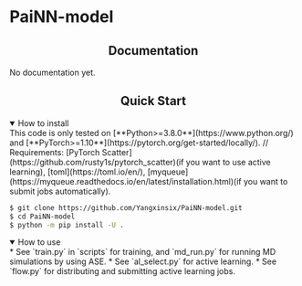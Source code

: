 # PaiNN-model
## <div align="center">Documentation</div>
No documentation yet.

## <div align="center">Quick Start</div>
<details open>
<summary>How to install</summary>
This code is only tested on [**Python>=3.8.0**](https://www.python.org/) and [**PyTorch>=1.10**](https://pytorch.org/get-started/locally/). //
Requirements: [PyTorch Scatter](https://github.com/rusty1s/pytorch_scatter)(if you want to use active learning),
[toml](https://toml.io/en/), [myqueue](https://myqueue.readthedocs.io/en/latest/installation.html)(if you want to submit jobs automatically).

```bash
$ git clone https://github.com/Yangxinsix/PaiNN-model.git
$ cd PaiNN-model
$ python -m pip install -U .
```

</details>
<details open>
<summary>How to use</summary>
* See `train.py` in `scripts` for training, and `md_run.py` for running MD simulations by using ASE.
* See `al_select.py` for active learning.
* See `flow.py` for distributing and submitting active learning jobs.
